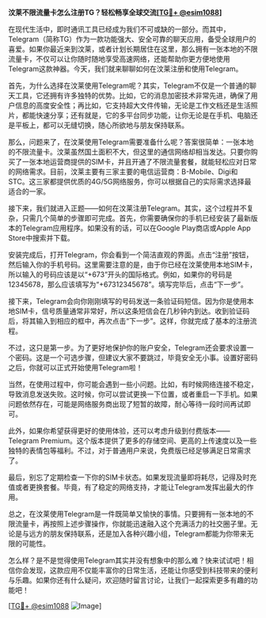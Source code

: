 **汶莱不限流量卡怎么注册TG？轻松畅享全球交流[[TG💪+ @esim1088](https://t.me/s/esim1088)]**

在现代生活中，即时通讯工具已经成为我们不可或缺的一部分。而其中，Telegram（简称TG）作为一款功能强大、安全可靠的聊天应用，备受全球用户的喜爱。如果你最近来到汶莱，或者计划长期居住在这里，那么拥有一张本地的不限流量卡，不仅可以让你随时随地享受高速网络，还能帮助你更方便地使用Telegram这款神器。今天，我们就来聊聊如何在汶莱注册和使用Telegram。

首先，为什么选择在汶莱使用Telegram呢？其实，Telegram不仅是一个普通的聊天工具，它还拥有许多独特的优势。比如，它的消息加密技术非常先进，确保了用户信息的高度安全性；再比如，它支持超大文件传输，无论是工作文档还是生活照片，都能快速分享；还有就是，它的多平台同步功能，让你无论是在手机、电脑还是平板上，都可以无缝切换，随心所欲地与朋友保持联系。

那么，问题来了，在汶莱使用Telegram需要准备什么呢？答案很简单：一张本地的不限流量卡。汶莱虽然国土面积不大，但这里的通信网络却相当发达。只要你购买了一张本地运营商提供的SIM卡，并且开通了不限流量套餐，就能轻松应对日常的网络需求。目前，汶莱主要有三家主要的电信运营商：B-Mobile、Digi和STC。这三家都提供优质的4G/5G网络服务，你可以根据自己的实际需求选择最适合的一家。

接下来，我们就进入正题——如何在汶莱注册Telegram。其实，这个过程并不复杂，只需几个简单的步骤即可完成。首先，你需要确保你的手机已经安装了最新版本的Telegram应用程序。如果没有的话，可以在Google Play商店或Apple App Store中搜索并下载。

安装完成后，打开Telegram，你会看到一个简洁直观的界面。点击“注册”按钮，然后输入你的手机号码。这里需要注意的是，由于你已经在汶莱使用本地SIM卡，所以输入的号码应该是以“+673”开头的国际格式。例如，如果你的号码是12345678，那么应该填写为“+67312345678”。填写完毕后，点击“下一步”。

接下来，Telegram会向你刚刚填写的号码发送一条验证码短信。因为你是使用本地SIM卡，信号质量通常非常好，所以这条短信会在几秒钟内到达。收到验证码后，将其输入到相应的框中，再次点击“下一步”。这样，你就完成了基本的注册流程。

不过，这只是第一步。为了更好地保护你的账户安全，Telegram还会要求设置一个密码。这是一个可选步骤，但建议大家不要跳过，毕竟安全无小事。设置好密码之后，你就可以正式开始使用Telegram啦！

当然，在使用过程中，你可能会遇到一些小问题。比如，有时候网络连接不稳定，导致消息发送失败。这时候，你可以尝试更换一下位置，或者重启一下手机。如果问题依然存在，可能是网络服务商出现了短暂的故障，耐心等待一段时间再试即可。

此外，如果你希望获得更好的使用体验，还可以考虑升级到付费版本——Telegram Premium。这个版本提供了更多的存储空间、更高的上传速度以及一些独特的表情包等福利。不过，对于普通用户来说，免费版已经足够满足日常需求了。

最后，别忘了定期检查一下你的SIM卡状态。如果发现流量即将耗尽，记得及时充值或者更换套餐。毕竟，有了稳定的网络支持，才能让Telegram发挥出最大的作用。

总之，在汶莱使用Telegram是一件既简单又愉快的事情。只要拥有一张本地的不限流量卡，再按照上述步骤操作，你就能迅速融入这个充满活力的社交圈子里。无论是与远方的朋友保持联系，还是加入各种兴趣小组，Telegram都能为你带来无限的可能性。

怎么样？是不是觉得使用Telegram其实并没有想象中的那么难？快来试试吧！相信你会发现，这款应用不仅能丰富你的日常生活，还能让你感受到科技带来的便利与乐趣。如果你还有什么疑问，欢迎随时留言讨论，让我们一起探索更多有趣的功能吧！

[[TG💪+ @esim1088](https://t.me/s/esim1088) ![Image](https://i.postimg.cc/4NQfJmqS/Snipaste-2025-05-13-00-14-12.png)]